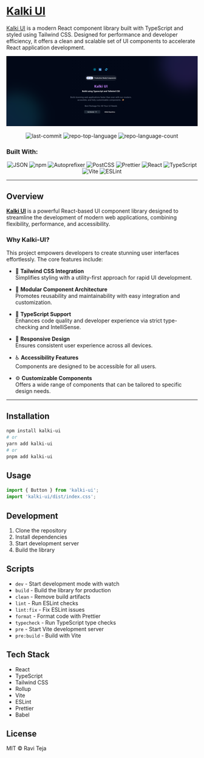 # [Kalki UI](https://kalki-ui.vercel.app/)

[Kalki UI](https://kalki-ui.vercel.app/) is a modern React component library built with TypeScript and styled using Tailwind CSS. Designed for performance and developer efficiency, it offers a clean and scalable set of UI components to accelerate React application development.

![kalki-ui](./public/kalki-ui.png)

<div align="center">
  <img alt="last-commit" src="https://img.shields.io/github/last-commit/RaviTejaLadi/kalki-ui?style=flat&logo=git&logoColor=white&color=0080ff" />
  <img alt="repo-top-language" src="https://img.shields.io/github/languages/top/RaviTejaLadi/kalki-ui?style=flat&color=0080ff" />
  <img alt="repo-language-count" src="https://img.shields.io/github/languages/count/RaviTejaLadi/kalki-ui?style=flat&color=0080ff" />
</div>

### Built With:

<div align="center">

  <img alt="JSON" src="https://img.shields.io/badge/JSON-000000.svg?style=flat&logo=JSON&logoColor=white" />
  <img alt="npm" src="https://img.shields.io/badge/npm-CB3837.svg?style=flat&logo=npm&logoColor=white" />
  <img alt="Autoprefixer" src="https://img.shields.io/badge/Autoprefixer-DD3735.svg?style=flat&logo=Autoprefixer&logoColor=white" />
  <img alt="PostCSS" src="https://img.shields.io/badge/PostCSS-DD3A0A.svg?style=flat&logo=PostCSS&logoColor=white" />
  <img alt="Prettier" src="https://img.shields.io/badge/Prettier-F7B93E.svg?style=flat&logo=Prettier&logoColor=black" />
  <img alt="React" src="https://img.shields.io/badge/React-61DAFB.svg?style=flat&logo=React&logoColor=black" />
  <img alt="TypeScript" src="https://img.shields.io/badge/TypeScript-3178C6.svg?style=flat&logo=TypeScript&logoColor=white" />
  <img alt="Vite" src="https://img.shields.io/badge/Vite-646CFF.svg?style=flat&logo=Vite&logoColor=white" />
  <img alt="ESLint" src="https://img.shields.io/badge/ESLint-4B32C3.svg?style=flat&logo=ESLint&logoColor=white" />

</div>

---

## Overview

**[Kalki UI](https://kalki-ui.vercel.app/)** is a powerful React-based UI component library designed to streamline the development of modern web applications, combining flexibility, performance, and accessibility.

### Why Kalki-UI?

This project empowers developers to create stunning user interfaces effortlessly. The core features include:

- 🎨 **Tailwind CSS Integration**  
  Simplifies styling with a utility-first approach for rapid UI development.

- 🧩 **Modular Component Architecture**  
  Promotes reusability and maintainability with easy integration and customization.

- 📜 **TypeScript Support**  
  Enhances code quality and developer experience via strict type-checking and IntelliSense.

- 📱 **Responsive Design**  
  Ensures consistent user experience across all devices.

- ♿ **Accessibility Features**  
  Components are designed to be accessible for all users.

- ⚙️ **Customizable Components**  
  Offers a wide range of components that can be tailored to specific design needs.

---

## Installation

```sh
npm install kalki-ui
# or
yarn add kalki-ui
# or 
pnpm add kalki-ui
```

## Usage

```jsx
import { Button } from 'kalki-ui';
import 'kalki-ui/dist/index.css';
```

## Development

1. Clone the repository
2. Install dependencies
3. Start development server
4. Build the library

## Scripts

- `dev` - Start development mode with watch
- `build` - Build the library for production
- `clean` - Remove build artifacts
- `lint` - Run ESLint checks
- `lint:fix` - Fix ESLint issues
- `format` - Format code with Prettier
- `typecheck` - Run TypeScript type checks
- `pre` - Start Vite development server
- `pre:build` - Build with Vite

## Tech Stack

- React
- TypeScript
- Tailwind CSS
- Rollup
- Vite
- ESLint
- Prettier
- Babel

## License

MIT © Ravi Teja
